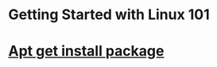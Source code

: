 # Getting Started with Linux 101
# <a href="https://github.com/SanjeevStephan/Kali-Linux/blob/master/101-Getting-Started-with-Linux/apt-get-install-pkg.md">Apt get install package</a>
